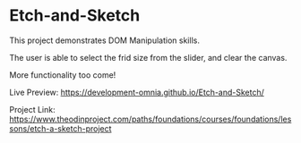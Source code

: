 # Etch-and-Sketch

This project demonstrates DOM Manipulation skills.

The user is able to select the frid size from the slider, and clear the canvas.

More functionality too come!

Live Preview: https://development-omnia.github.io/Etch-and-Sketch/

Project Link: https://www.theodinproject.com/paths/foundations/courses/foundations/lessons/etch-a-sketch-project

